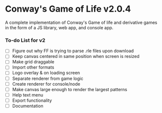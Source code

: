# Conway's Game of Life v2.0.4

A complete implementation of Conway's Game of life and derivative games in the form of a JS library, web app, and console app.

### To-do List for v2

 - [ ] Figure out why FF is trying to parse .rle files upon download
 - [ ] Keep canvas centered in same position when screen is resized
 - [ ] Make grid draggable
 - [ ] Import other formats
 - [ ] Logo overlay & on loading screen
 - [ ] Separate renderer from game logic
 - [ ] Create renderer for console/node
 - [ ] Make canvas large enough to render the largest patterns
 - [ ] Help text menu
 - [ ] Export functionality
 - [ ] Documentation